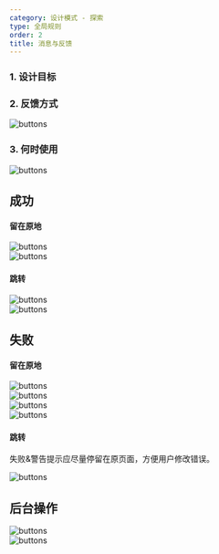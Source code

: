 ```yaml
---
category: 设计模式 - 探索
type: 全局规则
order: 2
title: 消息与反馈
---
```


### 1. 设计目标

### 2. 反馈方式

<div>
  <img alt="buttons" src="https://gw.alipayobjects.com/mdn/rms_08e378/afts/img/A*aY0STaH2-4sAAAAAAAAAAABkARQnAQ">
</div>

### 3. 何时使用

<div>
  <img alt="buttons" src="https://gw.alipayobjects.com/mdn/rms_08e378/afts/img/A*5yUuSo39b6AAAAAAAAAAAABkARQnAQ">
</div>

## 成功

#### 留在原地

<div>
  <img alt="buttons" src="https://gw.alipayobjects.com/mdn/rms_08e378/afts/img/A*J38FQZ4Ey-MAAAAAAAAAAABkARQnAQ">
</div>

<div>
  <img alt="buttons" src="https://gw.alipayobjects.com/mdn/rms_08e378/afts/img/A*9cJuRZFUhmkAAAAAAAAAAABkARQnAQ">
<div>
  
  #### 跳转
  
<div>
  <img alt="buttons" src="https://gw.alipayobjects.com/mdn/rms_08e378/afts/img/A*1nJLRImNsxAAAAAAAAAAAABkARQnAQ">
</div>

<div>
  <img alt="buttons" src="https://gw.alipayobjects.com/mdn/rms_08e378/afts/img/A*th0FTLAEMG8AAAAAAAAAAABkARQnAQ">
</div>

## 失败

#### 留在原地

<div>
  <img alt="buttons" src="https://gw.alipayobjects.com/mdn/rms_08e378/afts/img/A*pDjMSr_lq6MAAAAAAAAAAABkARQnAQ">
</div>


<div>
  <img alt="buttons" src="https://gw.alipayobjects.com/mdn/rms_08e378/afts/img/A*ppMmQZ34BUQAAAAAAAAAAABkARQnAQ">
</div>


<div>
  <img alt="buttons" src="https://gw.alipayobjects.com/mdn/rms_08e378/afts/img/A*xZgWTK_bsUAAAAAAAAAAAABkARQnAQ">
</div>


<div>
  <img alt="buttons" src="https://gw.alipayobjects.com/mdn/rms_08e378/afts/img/A*laMwSpR3OjAAAAAAAAAAAABkARQnAQ">
</div>

  #### 跳转
  失败&警告提示应尽量停留在原页面，方便用户修改错误。
  
  <div>
  <img alt="buttons" src="https://gw.alipayobjects.com/mdn/rms_08e378/afts/img/A*61_ySI_xinUAAAAAAAAAAABkARQnAQ">
</div>

## 后台操作

<div>
  <img alt="buttons" src="https://gw.alipayobjects.com/mdn/rms_08e378/afts/img/A*H9vsRqp7lHcAAAAAAAAAAABkARQnAQ">
</div>


<div>
  <img alt="buttons" src="https://gw.alipayobjects.com/mdn/rms_08e378/afts/img/A*HHxWR7oQmYMAAAAAAAAAAABkARQnAQ">
</div>
